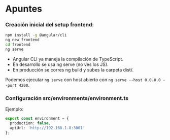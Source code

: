 # Apuntes

### Creación inicial del setup frontend:

```sh
npm install -g @angular/cli
ng new frontend
cd frontend
ng serve
```

- Angular CLI ya maneja la compilación de TypeScript.
- En desarrollo se usa ng serve (no ves los JS).
- En producción se corres ng build y subes la carpeta dist/.

Podemos ejecutar `ng serve` con host abierto con `ng serve --host 0.0.0.0 --port 4200`.

### Configuración src/environments/environment.ts

Ejemplo:

```typescript
export const environment = {
  production: false,
  apiUrl: 'http://192.168.1.8:3001'
};
```